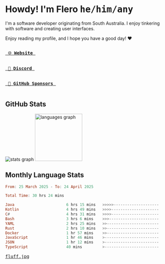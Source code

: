 # Howdy! I'm Flero <kbd>he/him/any</kbd>

I'm a software developer originating from South Australia. I enjoy tinkering with software and creating user interfaces.

Enjoy reading my profile, and I hope you have a good day! :heart:

<a href="https://flero.dev/">
    <kbd>
        <br>
        &nbsp;🌐 <strong>Website</strong>&nbsp;
        <br>
        <br>
    </kbd>
</a>

<a href="https://discord.com/users/1059375676769189938">
    <kbd>
        <br>
        &nbsp;💬 <strong>Discord</strong>&nbsp;
        <br>
        <br>
    </kbd>
</a>

<a href="https://github.com/sponsors/flerouwu">
    <kbd>
        <br>
        &nbsp;🩷 <strong>GitHub Sponsors</strong>&nbsp;
        <br>
        <br>
    </kbd>
</a>

## GitHub Stats
<!-- <p> allows it to be shown side-by-side -->
<div>
  <img src="https://github-readme-stats.vercel.app/api?hide_title=true&hide_rank=false&show_icons=true&include_all_commits=true&count_private=true&disable_animations=true&theme=github_dark&locale=en&hide_border=true&username=flerouwu" alt="stats graph"  />
  <img src="https://github-readme-stats.vercel.app/api/top-langs?locale=en&hide_title=false&langs_count=5&theme=github_dark&hide_border=true&username=flerouwu&layout=compact" alt="languages graph" height="150"  />
</div>

## Monthly Language Stats

<!--START_SECTION:waka-->

```haskell
From: 25 March 2025 - To: 24 April 2025

Total Time: 30 hrs 24 mins

Java                       6 hrs 15 mins   >>>>>--------------------   20.26 %
Kotlin                     4 hrs 49 mins   >>>>---------------------   15.62 %
C#                         4 hrs 31 mins   >>>>---------------------   14.64 %
Bash                       3 hrs 6 mins    >>>----------------------   10.07 %
YAML                       2 hrs 25 mins   >>-----------------------   07.85 %
Rust                       2 hrs 10 mins   >>-----------------------   07.07 %
Docker                     1 hr 57 mins    >>-----------------------   06.33 %
JavaScript                 1 hr 46 mins    >------------------------   05.78 %
JSON                       1 hr 12 mins    >------------------------   03.92 %
TypeScript                 40 mins         >------------------------   02.17 %
```

<!--END_SECTION:waka-->

<a href="https://raw.githubusercontent.com/flerouwu/flerouwu/main/fluff.jpg">
  <kbd>fluff.jpg</kbd>
</a>
